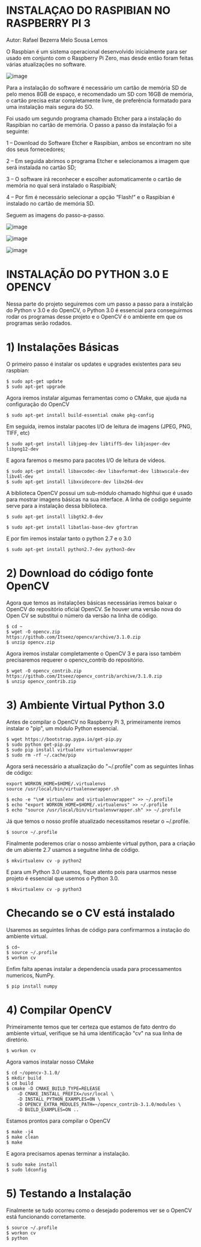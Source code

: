 # INSTALAÇAO DO RASPIBIAN NO RASPBERRY PI 3
Autor: Rafael Bezerra Melo Sousa Lemos

O Raspbian é um sistema operacional desenvolvido inicialmente para ser usado em conjunto com o Raspberry Pi Zero, mas desde então foram feitas várias atualizações no software.

![image](https://user-images.githubusercontent.com/32318386/33293477-1333352c-d3b4-11e7-9a9f-13e9f4da7098.png)

Para a instalação do software é necessário um cartão de memória SD de pelo menos 8GB de espaço, e recomendado um SD com 16GB de memória, o cartão precisa estar completamente livre, de preferência formatado para uma instalação mais segura do SO.

Foi usado um segundo programa chamado Etcher para a instalação do Raspibian no cartão de memória. O passo a passo da instalação foi a seguinte:

1 – Download do Software Etcher e Raspibian, ambos se encontram no site dos seus fornecedores;

2 – Em seguida abrimos o programa Etcher e selecionamos a imagem que será instalada no cartão SD;

3 – O software irá reconhecer e escolher automaticamente o cartão de memória no qual será instalado o RaspibiaN;

4 – Por fim é necessário selecionar a opção “Flash!” e o Raspibian é instalado no cartão de memória SD.

Seguem as imagens do passo-a-passo.

![image](https://user-images.githubusercontent.com/32318386/33293596-7fdb65e6-d3b4-11e7-9ddf-81f3131c556e.png)

![image](https://user-images.githubusercontent.com/32318386/33293626-98acb4bc-d3b4-11e7-8a48-29e00ea51b6d.png)

![image](https://user-images.githubusercontent.com/32318386/33293649-a9e91fa4-d3b4-11e7-8f00-c374046b2232.png)

# INSTALAÇÃO DO PYTHON 3.0 E OPENCV

Nessa parte do projeto seguiremos com um passo a passo para a instalção do Python v 3.0 e do OpenCV, o Python 3.0 é essencial para conseguirmos rodar os programas desse projeto e o OpenCV é o ambiente em que os programas serão rodados.

# 1) Instalações Básicas

O primeiro passo é instalar os updates e upgrades existentes para seu raspbian:
```
$ sudo apt-get update
$ sudo apt-get upgrade
```
Agora iremos instalar algumas ferramentas como o CMake, que ajuda na configuração do OpenCV
```
$ sudo apt-get install build-essential cmake pkg-config
```
Em seguida, iremos instalar pacotes I/O de leitura de imagens (JPEG, PNG, TIFF, etc)
```
$ sudo apt-get install libjpeg-dev libtiff5-dev libjasper-dev libpng12-dev
```
E agora faremos o mesmo para pacotes I/O de leitura de vídeos.
```
$ sudo apt-get install libavcodec-dev libavformat-dev libswscale-dev libv4l-dev
$ sudo apt-get install libxvidecore-dev libx264-dev
```
A biblioteca OpenCV possui um sub-módulo chamado highhui que é usado para mostrar imagens básicas na sua interface. A linha de codigo seguinte serve para a instalação dessa biblioteca.
```
$ sudo apt-get install libgtk2.0-dev

$ sudo apt-get install libatlas-base-dev gfortran
```
E por fim iremos instalar tanto o python 2.7 e o 3.0
```
$ sudo apt-get install python2.7-dev python3-dev
```
# 2) Download do código fonte OpenCV

Agora que temos as instalações básicas necessárias iremos baixar o OpenCV do repositório oficial OpenCV. Se houver uma versão nova do Open CV se substitui o número da versão na linha de código.
```
$ cd ~
$ wget -O opencv.zip https://github.com/Itseez/opencv/archive/3.1.0.zip
$ unzip opencv.zip
```
Agora iremos instalar completamente o OpenCV 3 e para isso também precisaremos requerer o opencv_contrib do repositório.
```
$ wget -O opencv_contrib.zip https://github.com/Itseez/opencv_contrib/archive/3.1.0.zip
$ unzip opencv_contrib.zip
```
# 3) Ambiente Virtual Python 3.0

Antes de compilar o OpenCV no Raspberry Pi 3, primeiramente iremos instalar o "pip", um módulo Python essencial.
```
$ wget https://bootstrap.pypa.io/get-pip.py
$ sudo python get-pip.py
$ sudo pip install virtualenv virtualenvwrapper
$ sudo rm -rf ~/.cache/pip
```
Agora será necessário a atualização do "~/.profile" com as seguintes linhas de código:
```
export WORKON_HOME=$HOME/.virtualenvs
source /usr/local/bin/virtualenvwrapper.sh

$ echo -e "\n# virtualenv and virtualenvwrapper" >> ~/.profile
$ echo "export WORKON_HOME=$HOME/.virtualenvs" >> ~/.profile
$ echo "source /usr/local/bin/virtualenvwrapper.sh" >> ~/.profile
```
Já que temos o nosso profile atualizado necessitamos resetar o ~/.profile.
```
$ source ~/.profile
```
Finalmente poderemos criar o nosso ambiente virtual python, para a criação de um abiente 2.7 usamos a seguitne linha de código.
```
$ mkvirtualenv cv -p python2
```
E para um Python 3.0 usamos, fique atento pois para usarmos nesse projeto é essencial que usemos o Python 3.0.
```
$ mkvirtualenv cv -p python3
```
# Checando se o CV está instalado

Usaremos as seguintes linhas de código para confirmarmos a instação do ambiente virtual.
```
$ cd~
$ source ~/.profile
$ workon cv
```
Enfim falta apenas instalar a dependencia usada para processamentos numericos, NumPy.
```
$ pip install numpy
```
# 4) Compilar OpenCV

Primeiramente temos que ter certeza que estamos de fato dentro do ambiente virtual, verifique se há uma identificação "cv" na sua linha de diretório.
``` 
$ workon cv
```
Agora vamos instalar nosso CMake
```
$ cd ~/opencv-3.1.0/
$ mkdir build
$ cd build
$ cmake -D CMAKE_BUILD_TYPE=RELEASE 
    -D CMAKE_INSTALL_PREFIX=/usr/local \
    -D INSTALL_PYTHON_EXAMPLES=ON \
    -D OPENCV_EXTRA_MODULES_PATH=~/opencv_contrib-3.1.0/modules \
    -D BUILD_EXAMPLES=ON ..
```   
Estamos prontos para compilar o OpenCV
```
$ make -j4
$ make clean
$ make
```
E agora precisamos apenas terminar a instalação.
```
$ sudo make install
$ sudo ldconfig
```
# 5) Testando a Instalação

Finalmente se tudo ocorreu como o desejado poderemos ver se o OpenCV está funcionando corretamente.
```
$ source ~/.profile 
$ workon cv
$ python
```

